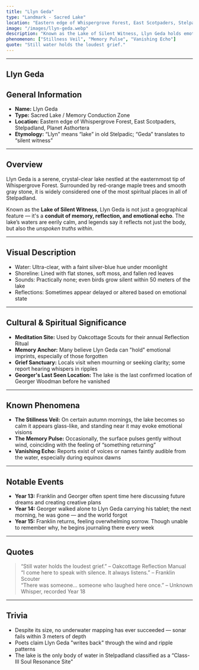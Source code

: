 ```yaml
---
title: "Llyn Geda"
type: "Landmark - Sacred Lake"
location: "Eastern edge of Whispergrove Forest, East Scotpaders, Stelpadland, Planet Asthortera"
image: "/images/llyn-geda.webp"
description: "Known as the Lake of Silent Witness, Llyn Geda holds emotional echoes and unspoken memories. Its glassy surface reflects more than just one’s appearance — it mirrors the soul."
phenomenon: ["Stillness Veil", "Memory Pulse", "Vanishing Echo"]
quote: "Still water holds the loudest grief."
---
```

---
## Llyn Geda

## General Information
- **Name:** Llyn Geda  
- **Type:** Sacred Lake / Memory Conduction Zone  
- **Location:** Eastern edge of Whispergrove Forest, East Scotpaders, Stelpadland, Planet Asthortera  
- **Etymology:** “Llyn” means “lake” in old Stelpadic; “Geda” translates to “silent witness”  

---

## Overview
Llyn Geda is a serene, crystal-clear lake nestled at the easternmost tip of Whispergrove Forest. Surrounded by red-orange maple trees and smooth gray stone, it is widely considered one of the most spiritual places in all of Stelpadland.

Known as the **Lake of Silent Witness**, Llyn Geda is not just a geographical feature — it's a **conduit of memory, reflection, and emotional echo**. The lake’s waters are eerily calm, and legends say it reflects not just the body, but also the *unspoken truths within*.

---

## Visual Description
- Water: Ultra-clear, with a faint silver-blue hue under moonlight  
- Shoreline: Lined with flat stones, soft moss, and fallen red leaves  
- Sounds: Practically none; even birds grow silent within 50 meters of the lake  
- Reflections: Sometimes appear delayed or altered based on emotional state

---

## Cultural & Spiritual Significance
- **Meditation Site:** Used by Oakcottage Scouts for their annual Reflection Ritual  
- **Memory Anchor:** Many believe Llyn Geda can "hold" emotional imprints, especially of those forgotten  
- **Grief Sanctuary:** Locals visit when mourning or seeking clarity; some report hearing whispers in ripples  
- **Georger's Last Seen Location:** The lake is the last confirmed location of Georger Woodman before he vanished

---

## Known Phenomena
- **The Stillness Veil:** On certain autumn mornings, the lake becomes so calm it appears glass-like, and standing near it may evoke emotional visions  
- **The Memory Pulse:** Occasionally, the surface pulses gently without wind, coinciding with the feeling of “something returning”  
- **Vanishing Echo:** Reports exist of voices or names faintly audible from the water, especially during equinox dawns  

---

## Notable Events
- **Year 13:** Franklin and Georger often spent time here discussing future dreams and creating creative plans  
- **Year 14:** Georger walked alone to Llyn Geda carrying his tablet; the next morning, he was gone — and the world forgot  
- **Year 15:** Franklin returns, feeling overwhelming sorrow. Though unable to remember why, he begins journaling there every week  

---

## Quotes
> “Still water holds the loudest grief.” – Oakcottage Reflection Manual  
> “I come here to speak with silence. It always listens.” – Franklin Scouter  
> “There was someone... someone who laughed here once.” – Unknown Whisper, recorded Year 18  

---

## Trivia
- Despite its size, no underwater mapping has ever succeeded — sonar fails within 3 meters of depth  
- Poets claim Llyn Geda "writes back" through the wind and ripple patterns  
- The lake is the only body of water in Stelpadland classified as a “Class-III Soul Resonance Site”

